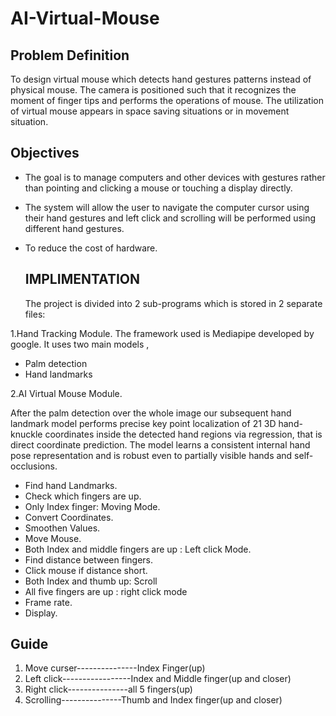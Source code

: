# AI-Virtual-Mouse
 
  ## Problem Definition
     
To design virtual mouse which detects hand gestures patterns instead of physical mouse. The camera is positioned such that it recognizes the moment of finger tips and performs the operations of mouse. The utilization of virtual mouse appears in space saving situations or in movement situation.
  
   ## Objectives

- The goal is to manage computers and other devices with    gestures rather than pointing and clicking a mouse or touching a display directly.
- The system will allow the user to navigate the computer cursor using their hand gestures and left click and scrolling will be performed using different hand gestures.
- To reduce the cost of hardware.

  ## IMPLIMENTATION
    
    The project is divided into 2 sub-programs which is stored in 2 separate files:

1.Hand Tracking Module.
The framework used is Mediapipe developed by google.
It uses two main models ,
- Palm detection 
- Hand landmarks 

2.AI Virtual Mouse Module.

After the palm detection over the whole image our subsequent hand landmark model performs precise key point localization of 21 3D hand-knuckle coordinates inside the detected hand regions via regression, that is direct coordinate prediction.
The model learns a consistent internal hand pose representation and is robust even to partially visible hands and self-occlusions.
 
- Find hand Landmarks.
- Check which fingers are up.
- Only Index finger: Moving Mode.
- Convert Coordinates.
- Smoothen Values.
- Move Mouse.
- Both Index and middle fingers are up : Left click Mode.
- Find distance between fingers.
- Click mouse if distance short.
- Both Index and thumb up: Scroll
- All five fingers are up : right click mode
- Frame rate.
- Display.

## Guide

  1. Move curser---------------Index Finger(up)
  2. Left click-----------------Index and Middle finger(up and closer)
  3. Right click---------------all 5 fingers(up)
  4. Scrolling---------------Thumb and Index finger(up and closer)
